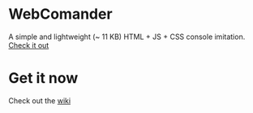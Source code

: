 # WebComander
A simple and lightweight (~ 11 KB) HTML + JS + CSS console imitation.
[Check it out](https://samolego.github.io/WebCommander)


# Get it now
Check out the [wiki](https://github.com/samolego/WebComander/wiki)
